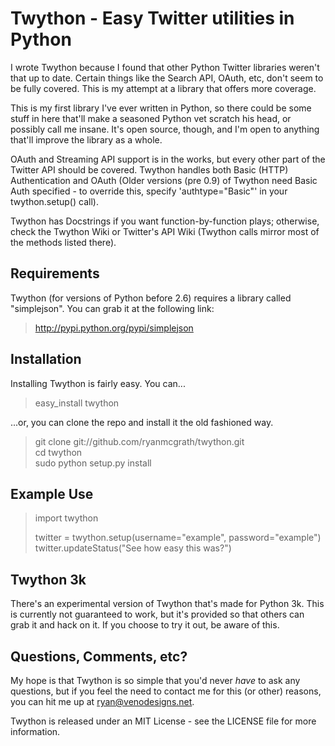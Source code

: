 Twython - Easy Twitter utilities in Python
=========================================================================================
I wrote Twython because I found that other Python Twitter libraries weren't that up to date. Certain
things like the Search API, OAuth, etc, don't seem to be fully covered. This is my attempt at
a library that offers more coverage.

This is my first library I've ever written in Python, so there could be some stuff in here that'll
make a seasoned Python vet scratch his head, or possibly call me insane. It's open source, though,
and I'm open to anything that'll improve the library as a whole.

OAuth and Streaming API support is in the works, but every other part of the Twitter API should be covered. Twython
handles both Basic (HTTP) Authentication and OAuth (Older versions (pre 0.9) of Twython need Basic Auth specified -
to override this, specify 'authtype="Basic"' in your twython.setup() call).

Twython has Docstrings if you want function-by-function plays; otherwise, check the Twython Wiki or 
Twitter's API Wiki (Twython calls mirror most of the methods listed there).

Requirements
-----------------------------------------------------------------------------------------------------
Twython (for versions of Python before 2.6) requires a library called
"simplejson". You can grab it at the following link:

> http://pypi.python.org/pypi/simplejson

Installation
-----------------------------------------------------------------------------------------------------
Installing Twython is fairly easy. You can...

> easy_install twython

...or, you can clone the repo and install it the old fashioned way.

> git clone git://github.com/ryanmcgrath/twython.git  
> cd twython  
> sudo python setup.py install  

Example Use
-----------------------------------------------------------------------------------------------------
> import twython
>
> twitter = twython.setup(username="example", password="example")  
> twitter.updateStatus("See how easy this was?")


Twython 3k
-----------------------------------------------------------------------------------------------------
There's an experimental version of Twython that's made for Python 3k. This is currently not guaranteed
to work, but it's provided so that others can grab it and hack on it. If you choose to try it out,
be aware of this.


Questions, Comments, etc?
-----------------------------------------------------------------------------------------------------
My hope is that Twython is so simple that you'd never *have* to ask any questions, but if
you feel the need to contact me for this (or other) reasons, you can hit me up 
at ryan@venodesigns.net.

Twython is released under an MIT License - see the LICENSE file for more information.
